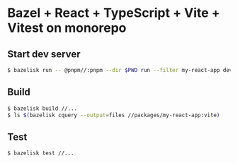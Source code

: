 # Bazel + React + TypeScript + Vite + Vitest on monorepo

## Start dev server

```bash
$ bazelisk run -- @pnpm//:pnpm --dir $PWD run --filter my-react-app dev
```

## Build

```bash
$ bazelisk build //...
$ ls $(bazelisk cquery --output=files //packages/my-react-app:vite)
```

## Test

```bash
$ bazelisk test //...
```
